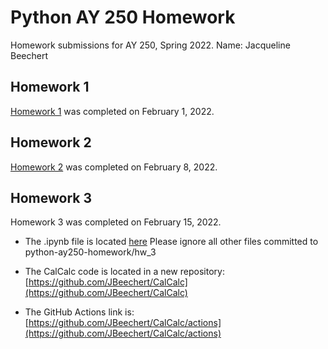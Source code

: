 # Python AY 250 Homework
Homework submissions for AY 250, Spring 2022. Name: Jacqueline Beechert

## Homework 1
[Homework 1](https://github.com/JBeechert/python-ay250-homework/blob/main/hw_1/hw_1_assignment.ipynb) was completed on February 1, 2022.

## Homework 2
[Homework 2](https://github.com/JBeechert/python-ay250-homework/blob/main/hw_2/hw_2.ipynb) was completed on February 8, 2022.

## Homework 3
Homework 3 was completed on February 15, 2022. 
- The .ipynb file is located [here](https://github.com/JBeechert/python-ay250-homework/blob/main/hw_3/hw_3.ipynb)
Please ignore all other files committed to python-ay250-homework/hw_3

- The CalCalc code is located in a new repository:
[https://github.com/JBeechert/CalCalc](https://github.com/JBeechert/CalCalc)

- The GitHub Actions link is:
[https://github.com/JBeechert/CalCalc/actions](https://github.com/JBeechert/CalCalc/actions)
